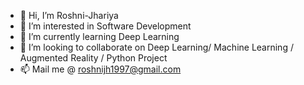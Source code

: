 - 👋 Hi, I’m Roshni-Jhariya
- 👀 I’m interested in Software Development
- 🌱 I’m currently learning Deep Learning
- 💞️ I’m looking to collaborate on Deep Learning/ Machine Learning / Augmented Reality / Python Project
- 📫 Mail me @ roshnijh1997@gmail.com

<!---
Roshni-Jhariya/Roshni-Jhariya is a ✨ special ✨ repository because its `README.md` (this file) appears on your GitHub profile.
You can click the Preview link to take a look at your changes.
--->
